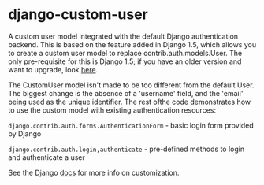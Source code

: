 django-custom-user
==================

A custom user model integrated with the default Django authentication backend. This is based on the feature added in Django 1.5, which allows you to create a custom user model to replace contrib.auth.models.User. The only pre-requisite for this is Django 1.5; if you have an older version and want to upgrade, look <a href="https://docs.djangoproject.com/en/dev/intro/install/">here</a>.

The CustomUser model isn't made to be too different from the default User. The biggest change is the absence of a 'username' field, and the 'email' being used as the unique identifier. The rest ofthe code demonstrates how to use the custom model with existing authentication resources:

<code>django.contrib.auth.forms.AuthenticationForm</code> - basic login form provided by Django

<code>django.contrib.auth.login,authenticate</code> - pre-defined methods to login and authenticate a user

See the Django <a href="https://docs.djangoproject.com/en/1.5/topics/auth/customizing/">docs</a> for more info on customization.
